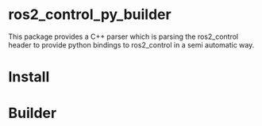 ros2_control_py_builder
===============================

This package provides a C++ parser which is parsing the ros2_control header to provide python bindings to ros2_control
in a semi automatic way.

Install
=========

Builder
==========
